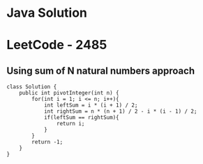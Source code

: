 # Java Solution 
# LeetCode - 2485
## Using sum of N natural numbers approach
```
class Solution {
    public int pivotInteger(int n) {
        for(int i = 1; i <= n; i++){
            int leftSum = i * (i + 1) / 2;
            int rightSum = n * (n + 1) / 2 - i * (i - 1) / 2;
            if(leftSum == rightSum){
                return i;
            }
        }
        return -1;
    }
}
```

